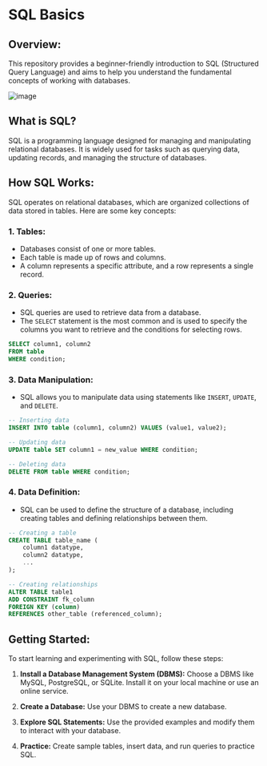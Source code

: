 
# SQL Basics

## Overview:

This repository provides a beginner-friendly introduction to SQL (Structured Query Language) and aims to help you understand the fundamental concepts of working with databases.

![image](https://github.com/Ayushmi-Adh/SQL-College-Projects/assets/132826306/d27e03e6-dc3c-4063-9c0f-ad1f84e229f5)


## What is SQL?

SQL is a programming language designed for managing and manipulating relational databases. It is widely used for tasks such as querying data, updating records, and managing the structure of databases.

## How SQL Works:

SQL operates on relational databases, which are organized collections of data stored in tables. Here are some key concepts:

### 1. Tables:

- Databases consist of one or more tables.
- Each table is made up of rows and columns.
- A column represents a specific attribute, and a row represents a single record.

### 2. Queries:

- SQL queries are used to retrieve data from a database.
- The `SELECT` statement is the most common and is used to specify the columns you want to retrieve and the conditions for selecting rows.

```sql
SELECT column1, column2
FROM table
WHERE condition;
```

### 3. Data Manipulation:

- SQL allows you to manipulate data using statements like `INSERT`, `UPDATE`, and `DELETE`.

```sql
-- Inserting data
INSERT INTO table (column1, column2) VALUES (value1, value2);

-- Updating data
UPDATE table SET column1 = new_value WHERE condition;

-- Deleting data
DELETE FROM table WHERE condition;
```

### 4. Data Definition:

- SQL can be used to define the structure of a database, including creating tables and defining relationships between them.

```sql
-- Creating a table
CREATE TABLE table_name (
    column1 datatype,
    column2 datatype,
    ...
);

-- Creating relationships
ALTER TABLE table1
ADD CONSTRAINT fk_column
FOREIGN KEY (column)
REFERENCES other_table (referenced_column);
```

## Getting Started:

To start learning and experimenting with SQL, follow these steps:

1. **Install a Database Management System (DBMS):** Choose a DBMS like MySQL, PostgreSQL, or SQLite. Install it on your local machine or use an online service.

2. **Create a Database:** Use your DBMS to create a new database.

3. **Explore SQL Statements:** Use the provided examples and modify them to interact with your database.

4. **Practice:** Create sample tables, insert data, and run queries to practice SQL.

